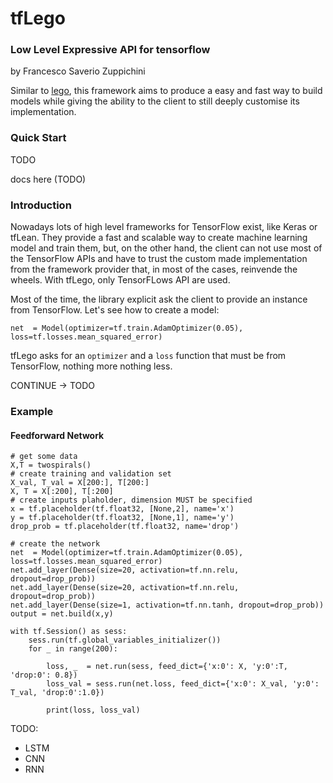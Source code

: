 # tfLego
### Low Level Expressive API for tensorflow
by Francesco Saverio Zuppichini

Similar to [lego](https://www.lego.com/en-us/), this framework aims to produce a easy and fast way to build models while giving the ability to the client to still deeply customise its implementation.
### Quick Start

TODO

docs here (TODO)

### Introduction

Nowadays lots of high level frameworks for TensorFlow exist, like Keras or tfLean. They provide a fast and scalable way to create machine learning model and train them, but, on the other hand, the client can not use most of the TensorFlow APIs and have to trust the custom made implementation from the framework provider that, in most of the cases, reinvende the wheels. With tfLego, only TensorFLows API are used.

Most of the time, the library explicit ask the client to provide an instance from TensorFlow. Let's see how to create a model:

```
net  = Model(optimizer=tf.train.AdamOptimizer(0.05), loss=tf.losses.mean_squared_error)

``` 
tfLego asks for an `optimizer` and a `loss` function that must be from TensorFlow, nothing more nothing less.

CONTINUE -> TODO
### Example

#### Feedforward Network

```[python]
# get some data
X,T = twospirals()
# create training and validation set
X_val, T_val = X[200:], T[200:]
X, T = X[:200], T[:200]
# create inputs plaholder, dimension MUST be specified
x = tf.placeholder(tf.float32, [None,2], name='x')
y = tf.placeholder(tf.float32, [None,1], name='y')
drop_prob = tf.placeholder(tf.float32, name='drop')

# create the network
net  = Model(optimizer=tf.train.AdamOptimizer(0.05), loss=tf.losses.mean_squared_error)
net.add_layer(Dense(size=20, activation=tf.nn.relu, dropout=drop_prob))
net.add_layer(Dense(size=20, activation=tf.nn.relu, dropout=drop_prob))
net.add_layer(Dense(size=1, activation=tf.nn.tanh, dropout=drop_prob))
output = net.build(x,y)

with tf.Session() as sess:
    sess.run(tf.global_variables_initializer())
    for _ in range(200):
    
        loss, _  = net.run(sess, feed_dict={'x:0': X, 'y:0':T, 'drop:0': 0.8})
        loss_val = sess.run(net.loss, feed_dict={'x:0': X_val, 'y:0': T_val, 'drop:0':1.0})

        print(loss, loss_val)
```
TODO:

- LSTM
- CNN
- RNN 
